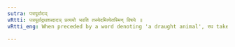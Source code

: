 ```yaml
---
sutra: पत्रपूर्वादञ्
vRtti: पत्रपूर्वाद्रथशब्दादञ् प्रत्ययो भवति तस्येदमित्येतस्मिन् विषये ॥
vRtti_eng: When preceded by a word denoting 'a draught animal', रथ takes the affix अञ् in the sense of 'this is his.'

---
```


